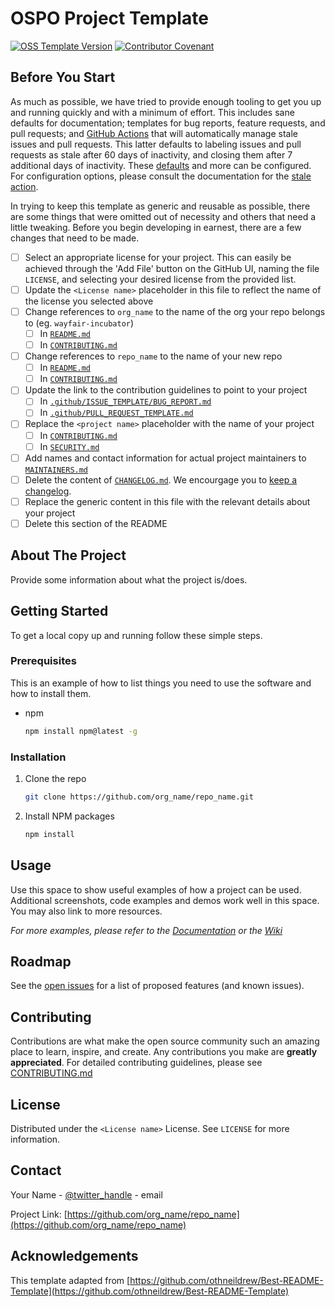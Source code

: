 # OSPO Project Template

[![OSS Template Version](https://img.shields.io/badge/OSS%20Template-0.3.1-7f187f.svg)](https://github.com/wayfair-incubator/oss-template/)
[![Contributor Covenant](https://img.shields.io/badge/Contributor%20Covenant-2.0-4baaaa.svg)](CODE_OF_CONDUCT.md)

## Before You Start

As much as possible, we have tried to provide enough tooling to get you up and running quickly and with a minimum of effort. This includes sane defaults for documentation; templates for bug reports, feature requests, and pull requests; and [GitHub Actions](https://github.com/features/actions) that will automatically manage stale issues and pull requests. This latter defaults to labeling issues and pull requests as stale after 60 days of inactivity, and closing them after 7 additional days of inactivity. These [defaults](.github/workflows/stale.yml) and more can be configured. For configuration options, please consult the documentation for the [stale action](https://github.com/actions/stale).

In trying to keep this template as generic and reusable as possible, there are some things that were omitted out of necessity and others that need a little tweaking. Before you begin developing in earnest, there are a few changes that need to be made.

- [ ] Select an appropriate license for your project. This can easily be achieved through the 'Add File' button on the GitHub UI, naming the file `LICENSE`, and selecting your desired license from the provided list.
- [ ] Update the `<License name>` placeholder in this file to reflect the name of the license you selected above
- [ ] Change references to `org_name` to the name of the org your repo belongs to (eg. `wayfair-incubator`)
  - [ ] In [`README.md`](README.md)
  - [ ] In [`CONTRIBUTING.md`](CONTRIBUTING.md)
- [ ] Change references to `repo_name` to the name of your new repo
  - [ ] In [`README.md`](README.md)
  - [ ] In [`CONTRIBUTING.md`](CONTRIBUTING.md)
- [ ] Update the link to the contribution guidelines to point to your project
  - [ ] In [`.github/ISSUE_TEMPLATE/BUG_REPORT.md`](.github/ISSUE_TEMPLATE/BUG_REPORT.md)
  - [ ] In [`.github/PULL_REQUEST_TEMPLATE.md`](.github/PULL_REQUEST_TEMPLATE.md)
- [ ] Replace the `<project name>` placeholder with the name of your project
  - [ ] In [`CONTRIBUTING.md`](CONTRIBUTING.md)
  - [ ] In [`SECURITY.md`](SECURITY.md)
- [ ] Add names and contact information for actual project maintainers to [`MAINTAINERS.md`](MAINTAINERS.md)
- [ ] Delete the content of [`CHANGELOG.md`](CHANGELOG.md). We encourgage you to [keep a changelog](https://keepachangelog.com/en/1.0.0/).
- [ ] Replace the generic content in this file with the relevant details about your project
- [ ] Delete this section of the README

## About The Project

Provide some information about what the project is/does.

## Getting Started

To get a local copy up and running follow these simple steps.

### Prerequisites

This is an example of how to list things you need to use the software and how to install them.

- npm

  ```sh
  npm install npm@latest -g
  ```

### Installation

1. Clone the repo

   ```sh
   git clone https://github.com/org_name/repo_name.git
   ```

2. Install NPM packages

   ```sh
   npm install
   ```

## Usage

Use this space to show useful examples of how a project can be used. Additional screenshots, code examples and demos work well in this space. You may also link to more resources.

_For more examples, please refer to the [Documentation](https://example.com) or the [Wiki](https://github.com/org_name/repo_name/wiki)_

## Roadmap

See the [open issues](https://github.com/org_name/repo_name/issues) for a list of proposed features (and known issues).

## Contributing

Contributions are what make the open source community such an amazing place to learn, inspire, and create. Any contributions you make are **greatly appreciated**. For detailed contributing guidelines, please see [CONTRIBUTING.md](CONTRIBUTING.md)

## License

Distributed under the `<License name>` License. See `LICENSE` for more information.

## Contact

Your Name - [@twitter_handle](https://twitter.com/twitter_handle) - email

Project Link: [https://github.com/org_name/repo_name](https://github.com/org_name/repo_name)

## Acknowledgements

This template adapted from
[https://github.com/othneildrew/Best-README-Template](https://github.com/othneildrew/Best-README-Template)
